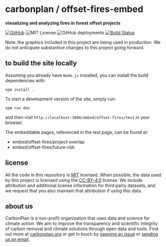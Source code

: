 # carbonplan / offset-fires-embed

**visualizing and analyzing fires in forest offset projects**

[![GitHub][github-badge]][github]
![MIT License][]
![GitHub deployments](https://img.shields.io/github/deployments/carbonplan/offset-fires-embed/production?label=vercel&logo=vercel&logoColor=white)
[![Build Status]][actions]

[github]: https://github.com/carbonplan/offset-fires-embed
[github-badge]: https://badgen.net/badge/-/github?icon=github&label
[build status]: https://github.com/carbonplan/offset-fires-embed/actions/workflows/main.yml/badge.svg
[actions]: https://github.com/carbonplan/offset-fires-embed/actions/workflows/main.yml
[mit license]: https://badgen.net/badge/license/MIT/blue

Note: the graphics included in this project are being used in production. We do not anticipate substantive changes to this project going forward.

## to build the site locally

Assuming you already have `Node.js` installed, you can install the build dependencies with:

```shell
npm install .
```

To start a development version of the site, simply run:

```shell
npm run dev
```

and then visit `http://localhost:3000/embed/offset-fires/test` in your browser.

The embeddable pages, referenced in the test page, can be found at:

- embed/offset-fires/project-overlap
- embed/offset-fires/future-risk

## license

All the code in this repository is [MIT](https://choosealicense.com/licenses/mit/) licensed. When possible, the data used by this project is licensed using the [CC-BY-4.0](https://choosealicense.com/licenses/cc-by-4.0/) license. We include attribution and additional license information for third party datasets, and we request that you also maintain that attribution if using this data.

## about us

CarbonPlan is a non-profit organization that uses data and science for climate action. We aim to improve the transparency and scientific integrity of carbon removal and climate solutions through open data and tools. Find out more at [carbonplan.org](https://carbonplan.org/) or get in touch by [opening an issue](https://github.com/carbonplan/offset-fires-embed/issues/new) or [sending us an email](mailto:hello@carbonplan.org).

